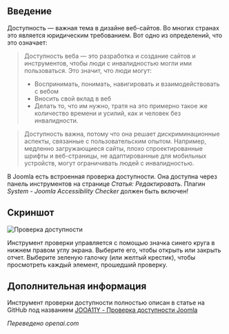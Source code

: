 <!-- Filename: Help6.x:_Article_Accessibility_Check / Display title: Статья: Проверка Доступности   -->

## Введение

Доступность — важная тема в дизайне веб-сайтов. Во многих странах это является юридическим требованием. Вот одно из определений, что это означает:

> Доступность веба — это разработка и создание сайтов и инструментов, чтобы люди с инвалидностью могли ими пользоваться. Это значит, что люди могут:
>- Воспринимать, понимать, навигировать и взаимодействовать с вебом
>- Вносить свой вклад в веб
>- Делать то, что им нужно, тратя на это примерно такое же количество времени и усилий, как и человек без инвалидности.

> Доступность важна, потому что она решает дискриминационные аспекты, связанные с пользовательским опытом. Например, медленно загружающиеся сайты, плохо спроектированные шрифты и веб-страницы, не адаптированные для мобильных устройств, могут ограничивать людей с инвалидностью.

В Joomla есть встроенная проверка доступности. Она доступна через панель инструментов на странице *Статья: Редактировать*. Плагин *System - Joomla Accessibility Checker* должен быть включен!

## Скриншот

![Проверка доступности](../../../en/images/articles/articles-accessibility-check.png)

Инструмент проверки управляется с помощью значка синего круга в нижнем правом углу экрана. Выберите его, чтобы открыть или закрыть отчет. Выберите зеленую галочку (или желтый крестик), чтобы просмотреть каждый элемент, прошедший проверку.

## Дополнительная информация

Инструмент проверки доступности полностью описан в статье на GitHub под названием
[JOOA11Y - Проверка доступности Joomla](https://joomla-projects.github.io/joomla-a11y-checker/index.html)

*Переведено openai.com*

